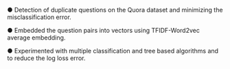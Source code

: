 ● Detection of duplicate questions on the Quora dataset and minimizing the misclassification error.

● Embedded the question pairs into vectors using TFIDF-Word2vec average embedding.

● Experimented with multiple classification and tree based algorithms and to reduce the log loss error.
